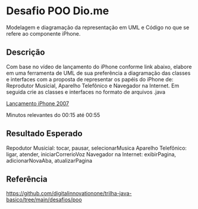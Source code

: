 # Desafio POO Dio.me
Modelagem e diagramação da representação em UML e Código no que se refere ao componente iPhone.

## Descrição
Com base no vídeo de lançamento do iPhone conforme link abaixo, elabore em uma ferramenta de UML de sua preferência a diagramação das classes e interfaces com a proposta de representar os papéis do iPhone de: Reprodutor Musicial, Aparelho Telefônico e Navegador na Internet. Em seguida crie as classes e interfaces no formato de arquivos .java

[Lançamento iPhone 2007](https://www.youtube.com/watch?v=9ou608QQRq8)

Minutos relevantes do 00:15 até 00:55

## Resultado Esperado

Repodutor Musicial: tocar, pausar, selecionarMusica
Aparelho Telefônico: ligar, atender, iniciarCorrerioVoz
Navegador na Internet: exibirPagina, adicionarNovaAba, atualizarPagina

## Referência
https://github.com/digitalinnovationone/trilha-java-basico/tree/main/desafios/poo